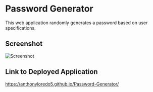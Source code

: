 # Password Generator
  
  This web application randomly generates a password based on user specifications. 

## Screenshot

  ![Screenshot]()

## Link to Deployed Application

  https://anthonyloredo5.github.io/Password-Generator/